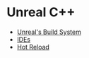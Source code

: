 # Unreal C++

- [Unreal's Build System](./cpp/build.md)
- [IDEs](./cpp/ides.md)
- [Hot Reload](./cpp/hotreload.md)
